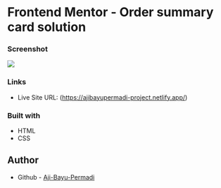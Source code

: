 # Frontend Mentor - Order summary card solution

### Screenshot

![](./result/Screenshot.png)

### Links

- Live Site URL: (https://ajibayupermadi-project.netlify.app/)

### Built with

- HTML
- CSS

## Author

- Github - [Aji-Bayu-Permadi ](https://github.com/MrFunnyide)